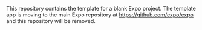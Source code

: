 This repository contains the template for a blank Expo project. The template app is moving to the main Expo repository at https://github.com/expo/expo and this repository will be removed.
